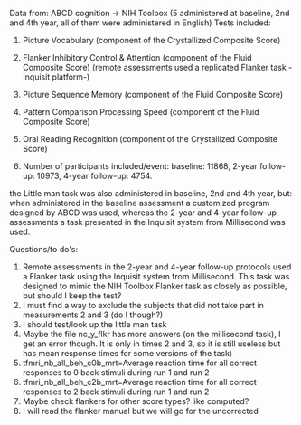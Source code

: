 Data from: ABCD cognition -> NIH Toolbox (5 administered at baseline, 2nd and 4th year, all of them were administered in English)
Tests included: 
1. Picture Vocabulary (component of the Crystallized Composite Score)
2. Flanker Inhibitory Control & Attention (component of the Fluid Composite Score) (remote assessments used a replicated Flanker task -Inquisit platform-)
3. Picture Sequence Memory (component of the Fluid Composite Score)
4. Pattern Comparison Processing Speed (component of the Fluid Composite Score)
5. Oral Reading Recognition (component of the Crystallized Composite Score)

6. Number of participants included/event: baseline: 11868, 2-year follow-up:	10973, 4-year follow-up: 4754.

the Little man task was also administered in baseline, 2nd and 4th year, but: when administered in the baseline assessment a customized program designed by ABCD was used, whereas the 2-year and 4-year follow-up assessments a task presented in the Inquisit system from Millisecond was used. 

Questions/to do's: 
1. Remote assessments in the 2-year and 4-year follow-up protocols used a Flanker task using the Inquisit system from Millisecond. This task was designed to mimic the NIH Toolbox Flanker task as closely as possible, but should I keep the test?
2. I must find a way to exclude the subjects that did not take part in measurements 2 and 3 (do I though?)
3. I should test/look up the little man task
4. Maybe the file nc_y_flkr has more answers (on the millisecond task), I get an error though. It is only in times 2 and 3, so it is still useless but has mean response times for some versions of the task) 
6. tfmri_nb_all_beh_c0b_mrt=Average reaction time for all correct responses to 0 back stimuli during run 1 and run 2
7. tfmri_nb_all_beh_c2b_mrt=Average reaction time for all correct responses to 2 back stimuli during run 1 and run 2	
8. Maybe check flankers for other score types? like computed?
9. I will read the flanker manual but we will go for the uncorrected 
